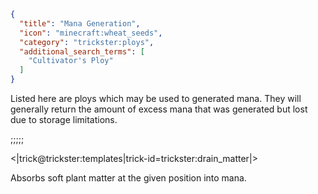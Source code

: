 ```json
{
  "title": "Mana Generation",
  "icon": "minecraft:wheat_seeds",
  "category": "trickster:ploys",
  "additional_search_terms": [
    "Cultivator's Ploy"
  ]
}
```

Listed here are ploys which may be used to generated mana. 
They will generally return the amount of excess mana that was generated but lost due to storage limitations.

;;;;;

<|trick@trickster:templates|trick-id=trickster:drain_matter|>

Absorbs soft plant matter at the given position into mana.
